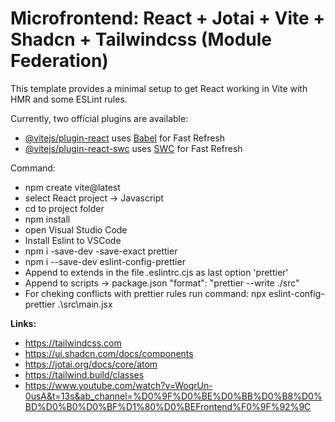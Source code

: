 # Microfrontend: React + Jotai + Vite + Shadcn + Tailwindcss (Module Federation)

This template provides a minimal setup to get React working in Vite with HMR and some ESLint rules.

Currently, two official plugins are available:

- [@vitejs/plugin-react](https://github.com/vitejs/vite-plugin-react/blob/main/packages/plugin-react/README.md) uses [Babel](https://babeljs.io/) for Fast Refresh
- [@vitejs/plugin-react-swc](https://github.com/vitejs/vite-plugin-react-swc) uses [SWC](https://swc.rs/) for Fast Refresh

Command:

- npm create vite@latest
- select React project -> Javascript
- cd to project folder
- npm install
- open Visual Studio Code
- Install Eslint to VSCode
- npm i -save-dev -save-exact prettier
- npm i --save-dev eslint-config-prettier
- Append to extends in the file .eslintrc.cjs as last option 'prettier'
- Append to scripts -> package.json "format": "prettier --write ./src"
- For cheking conflicts with prettier rules run command:
  npx eslint-config-prettier .\src\main.jsx

**Links:**

- https://tailwindcss.com
- https://ui.shadcn.com/docs/components
- https://jotai.org/docs/core/atom
- https://tailwind.build/classes
- https://www.youtube.com/watch?v=WoqrUn-0usA&t=13s&ab_channel=%D0%9F%D0%BE%D0%BB%D0%B8%D0%BD%D0%B0%D0%BF%D1%80%D0%BEFrontend%F0%9F%92%9C
